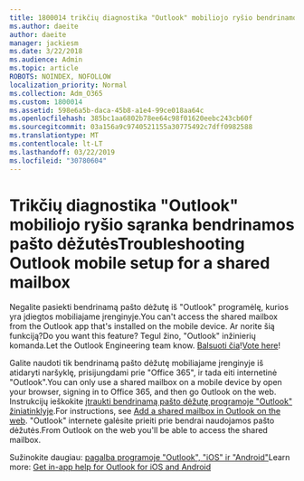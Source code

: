 ```yaml
---
title: 1800014 trikčių diagnostika "Outlook" mobiliojo ryšio bendrinamos pašto dėžutės nustatymas
ms.author: daeite
author: daeite
manager: jackiesm
ms.date: 3/22/2018
ms.audience: Admin
ms.topic: article
ROBOTS: NOINDEX, NOFOLLOW
localization_priority: Normal
ms.collection: Adm_O365
ms.custom: 1800014
ms.assetid: 598e6a5b-daca-45b8-a1e4-99ce018aa64c
ms.openlocfilehash: 385bc1aa6802b78ee64c98f01620eebc243cb60f
ms.sourcegitcommit: 03a156a9c9740521155a30775492c7dff0982588
ms.translationtype: MT
ms.contentlocale: lt-LT
ms.lasthandoff: 03/22/2019
ms.locfileid: "30780604"
---
```

# <a name="troubleshooting-outlook-mobile-setup-for-a-shared-mailbox"></a><span data-ttu-id="5208d-102">Trikčių diagnostika "Outlook" mobiliojo ryšio sąranka bendrinamos pašto dėžutės</span><span class="sxs-lookup"><span data-stu-id="5208d-102">Troubleshooting Outlook mobile setup for a shared mailbox</span></span>

<span data-ttu-id="5208d-103">Negalite pasiekti bendrinamą pašto dėžutę iš "Outlook" programėlę, kurios yra įdiegtos mobiliajame įrenginyje.</span><span class="sxs-lookup"><span data-stu-id="5208d-103">You can't access the shared mailbox from the Outlook app that's installed on the mobile device.</span></span> <span data-ttu-id="5208d-104">Ar norite šią funkciją?</span><span class="sxs-lookup"><span data-stu-id="5208d-104">Do you want this feature?</span></span> <span data-ttu-id="5208d-105">Tegul žino, "Outlook" inžinierių komanda.</span><span class="sxs-lookup"><span data-stu-id="5208d-105">Let the Outlook Engineering team know.</span></span> <span data-ttu-id="5208d-106">[Balsuoti čia](https://go.microsoft.com/fwlink/?linked=862116)!</span><span class="sxs-lookup"><span data-stu-id="5208d-106">[Vote here](https://go.microsoft.com/fwlink/?linked=862116)!</span></span>
  
<span data-ttu-id="5208d-107">Galite naudoti tik bendrinamą pašto dėžutę mobiliajame įrenginyje iš atidaryti naršyklę, prisijungdami prie "Office 365", ir tada eiti internetinė "Outlook".</span><span class="sxs-lookup"><span data-stu-id="5208d-107">You can only use a shared mailbox on a mobile device by open your browser, signing in to Office 365, and then go Outlook on the web.</span></span> <span data-ttu-id="5208d-108">Instrukcijų ieškokite [įtraukti bendrinamą pašto dėžutę programoje "Outlook" žiniatinklyje](https://support.office.com/article/add-a-shared-mailbox-to-outlook-on-the-web-98b5a90d-4e38-415d-a030-f09a4cd28207).</span><span class="sxs-lookup"><span data-stu-id="5208d-108">For instructions, see [Add a shared mailbox in Outlook on the web](https://support.office.com/article/add-a-shared-mailbox-to-outlook-on-the-web-98b5a90d-4e38-415d-a030-f09a4cd28207).</span></span> <span data-ttu-id="5208d-109">"Outlook" internete galėsite prieiti prie bendrai naudojamos pašto dėžutės.</span><span class="sxs-lookup"><span data-stu-id="5208d-109">From Outlook on the web you'll be able to access the shared mailbox.</span></span>
  
<span data-ttu-id="5208d-110">Sužinokite daugiau: [pagalba programoje "Outlook", "iOS" ir "Android"](https://support.office.com/article/Get-in-app-help-for-Outlook-for-iOS-and-Android-218a22d1-9fa5-4889-b689-de1c63493243)</span><span class="sxs-lookup"><span data-stu-id="5208d-110">Learn more: [Get in-app help for Outlook for iOS and Android](https://support.office.com/article/Get-in-app-help-for-Outlook-for-iOS-and-Android-218a22d1-9fa5-4889-b689-de1c63493243)</span></span>
  

